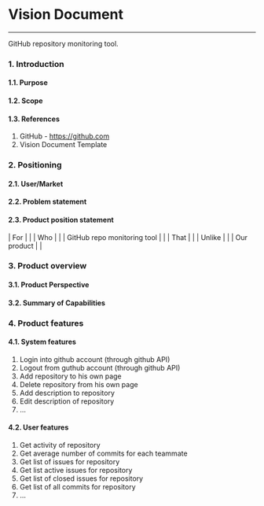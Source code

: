 # Vision Document
----

GitHub repository monitoring tool.


### 1. Introduction

#### 1.1. Purpose

#### 1.2. Scope

#### 1.3. References

1. GitHub - https://github.com
2. Vision Document Template

### 2. Positioning

#### 2.1. User/Market

#### 2.2. Problem statement

#### 2.3. Product position statement

| For                         |   |
| Who                         |   |
| GitHub repo monitoring tool |   |
| That                        |   |
| Unlike                      |   |
| Our product                 |   |


### 3. Product overview

#### 3.1. Product Perspective

#### 3.2. Summary of Capabilities

### 4. Product features

#### 4.1. System features
1. Login into github account (through github API)
2. Logout from guthub account (through github API)
3. Add repository to his own page
4. Delete repository from his own page
5. Add description to repository
6. Edit description of repository
7. ...

#### 4.2. User features
1. Get activity of repository
2. Get average number of commits for each teammate
3. Get list of issues for repository
4. Get list active issues for repository
5. Get list of closed issues for repository
6. Get list of all commits for repository
7. ...